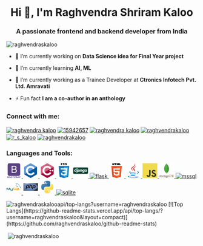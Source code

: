 <h1 align="center">Hi 👋, I'm Raghvendra Shriram Kaloo</h1>
<h3 align="center">A passionate frontend and backend developer from India</h3>

<p align="left"> <img src="https://komarev.com/ghpvc/?username=raghvendraskaloo&label=Profile%20views&color=0e75b6&style=flat" alt="raghvendraskaloo" /> </p>

- 🔭 I’m currently working on **Data Science idea for Final Year project**

- 🌱 I’m currently learning **AI, ML**

- 👯 I’m currently working as a Trainee Developer at **Ctronics Infotech Pvt. Ltd. Amravati**

- ⚡ Fun fact **I am a co-author in an anthology**

<h3 align="left">Connect with me:</h3>
<p align="left">
<a href="https://linkedin.com/in/raghvendra-kaloo-8140b519b" target="blank"><img align="center" src="https://raw.githubusercontent.com/rahuldkjain/github-profile-readme-generator/master/src/images/icons/Social/linked-in-alt.svg" alt="raghvendra kaloo" height="30" width="40" /></a>
<a href="https://stackoverflow.com/users/15942657" target="blank"><img align="center" src="https://raw.githubusercontent.com/rahuldkjain/github-profile-readme-generator/master/src/images/icons/Social/stack-overflow.svg" alt="15942657" height="30" width="40" /></a>
<a href="https://fb.com/raghvendra kaloo" target="blank"><img align="center" src="https://raw.githubusercontent.com/rahuldkjain/github-profile-readme-generator/master/src/images/icons/Social/facebook.svg" alt="raghvendra kaloo" height="30" width="40" /></a>
<a href="https://instagram.com/raghvendrakaloo" target="blank"><img align="center" src="https://raw.githubusercontent.com/rahuldkjain/github-profile-readme-generator/master/src/images/icons/Social/instagram.svg" alt="raghvendrakaloo" height="30" width="40" /></a>
<a href="https://www.codechef.com/users/r_s_kaloo" target="blank"><img align="center" src="https://cdn.jsdelivr.net/npm/simple-icons@3.1.0/icons/codechef.svg" alt="r_s_kaloo" height="30" width="40" /></a>
<a href="https://www.hackerrank.com/raghvendrakaloo" target="blank"><img align="center" src="https://raw.githubusercontent.com/rahuldkjain/github-profile-readme-generator/master/src/images/icons/Social/hackerrank.svg" alt="raghvendrakaloo" height="30" width="40" /></a>
</p>

<h3 align="left">Languages and Tools:</h3>
<p align="left"> <a href="https://getbootstrap.com" target="_blank"> <img src="https://raw.githubusercontent.com/devicons/devicon/master/icons/bootstrap/bootstrap-plain-wordmark.svg" alt="bootstrap" width="40" height="40"/> </a> <a href="https://www.cprogramming.com/" target="_blank"> <img src="https://raw.githubusercontent.com/devicons/devicon/master/icons/c/c-original.svg" alt="c" width="40" height="40"/> </a> <a href="https://www.w3schools.com/cpp/" target="_blank"> <img src="https://raw.githubusercontent.com/devicons/devicon/master/icons/cplusplus/cplusplus-original.svg" alt="cplusplus" width="40" height="40"/> </a> <a href="https://www.w3schools.com/css/" target="_blank"> <img src="https://raw.githubusercontent.com/devicons/devicon/master/icons/css3/css3-original-wordmark.svg" alt="css3" width="40" height="40"/> </a> <a href="https://www.djangoproject.com/" target="_blank"> <img src="https://raw.githubusercontent.com/devicons/devicon/master/icons/django/django-original.svg" alt="django" width="40" height="40"/> </a> <a href="https://flask.palletsprojects.com/" target="_blank"> <img src="https://www.vectorlogo.zone/logos/pocoo_flask/pocoo_flask-icon.svg" alt="flask" width="40" height="40"/> </a> <a href="https://www.w3.org/html/" target="_blank"> <img src="https://raw.githubusercontent.com/devicons/devicon/master/icons/html5/html5-original-wordmark.svg" alt="html5" width="40" height="40"/> </a> <a href="https://www.java.com" target="_blank"> <img src="https://raw.githubusercontent.com/devicons/devicon/master/icons/java/java-original.svg" alt="java" width="40" height="40"/> </a> <a href="https://developer.mozilla.org/en-US/docs/Web/JavaScript" target="_blank"> <img src="https://raw.githubusercontent.com/devicons/devicon/master/icons/javascript/javascript-original.svg" alt="javascript" width="40" height="40"/> </a> <a href="https://www.mongodb.com/" target="_blank"> <img src="https://raw.githubusercontent.com/devicons/devicon/master/icons/mongodb/mongodb-original-wordmark.svg" alt="mongodb" width="40" height="40"/> </a> <a href="https://www.microsoft.com/en-us/sql-server" target="_blank"> <img src="https://www.svgrepo.com/show/303229/microsoft-sql-server-logo.svg" alt="mssql" width="40" height="40"/> </a> <a href="https://www.mysql.com/" target="_blank"> <img src="https://raw.githubusercontent.com/devicons/devicon/master/icons/mysql/mysql-original-wordmark.svg" alt="mysql" width="40" height="40"/> </a> <a href="https://www.php.net" target="_blank"> <img src="https://raw.githubusercontent.com/devicons/devicon/master/icons/php/php-original.svg" alt="php" width="40" height="40"/> </a> <a href="https://www.python.org" target="_blank"> <img src="https://raw.githubusercontent.com/devicons/devicon/master/icons/python/python-original.svg" alt="python" width="40" height="40"/> </a> <a href="https://www.sqlite.org/" target="_blank"> <img src="https://www.vectorlogo.zone/logos/sqlite/sqlite-icon.svg" alt="sqlite" width="40" height="40"/> </a> </p>

<p><img align="left" src="https://github-readme-stats.vercel.app/api/top-langs?username=raghvendraskaloo&show_icons=true&locale=en&layout=compact" alt="raghvendraskaloo" /></p>
api/top-langs?username=raghvendraskaloo
[![Top Langs](https://github-readme-stats.vercel.app/api/top-langs/?username=raghvendraskaloo&layout=compact)](https://github.com/raghvendraskaloo/github-readme-stats)

<p>&nbsp;<img align="center" src="https://github-readme-stats.vercel.app/api?username=raghvendraskaloo&show_icons=true&locale=en" alt="raghvendraskaloo" /></p>



<!---
RaghvendraSKaloo/RaghvendraSKaloo
--->

